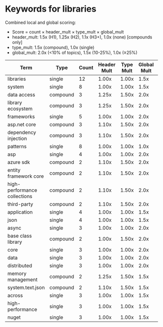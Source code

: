 # Keywords for libraries

Combined local and global scoring:
- Score = count × header_mult × type_mult × global_mult
- header_mult: 1.5x (H1), 1.25x (H2), 1.1x (H3+), 1.0x (none) [compounds only]
- type_mult: 1.5x (compound), 1.0x (single)
- global_mult: 2.0x (<10% of topics), 1.5x (10-25%), 1.0x (≥25%)

| Term | Type | Count | Header Mult | Type Mult | Global Mult | Score |
|------|------|-------|-------------|-----------|-------------|-------|
| libraries | single | 12 | 1.00x | 1.00x | 1.5x | 18.000 |
| system | single | 8 | 1.00x | 1.00x | 1.5x | 12.000 |
| data access | compound | 3 | 1.25x | 1.50x | 2.0x | 11.250 |
| library ecosystem | compound | 3 | 1.25x | 1.50x | 2.0x | 11.250 |
| frameworks | single | 5 | 1.00x | 1.00x | 2.0x | 10.000 |
| asp.net core | compound | 3 | 1.10x | 1.50x | 2.0x | 9.900 |
| dependency injection | compound | 3 | 1.10x | 1.50x | 2.0x | 9.900 |
| patterns | single | 8 | 1.00x | 1.00x | 1.0x | 8.000 |
| asp | single | 4 | 1.00x | 1.00x | 2.0x | 8.000 |
| azure sdk | compound | 2 | 1.10x | 1.50x | 2.0x | 6.600 |
| entity framework core | compound | 2 | 1.10x | 1.50x | 2.0x | 6.600 |
| high-performance collections | compound | 2 | 1.10x | 1.50x | 2.0x | 6.600 |
| third-party | compound | 2 | 1.10x | 1.50x | 2.0x | 6.600 |
| application | single | 4 | 1.00x | 1.00x | 1.5x | 6.000 |
| json | single | 4 | 1.00x | 1.00x | 1.5x | 6.000 |
| async | single | 3 | 1.00x | 1.00x | 2.0x | 6.000 |
| base class library | compound | 2 | 1.00x | 1.50x | 2.0x | 6.000 |
| core | single | 3 | 1.00x | 1.00x | 2.0x | 6.000 |
| data | single | 3 | 1.00x | 1.00x | 2.0x | 6.000 |
| distributed | single | 3 | 1.00x | 1.00x | 2.0x | 6.000 |
| memory management | compound | 2 | 1.25x | 1.50x | 1.5x | 5.625 |
| system.text.json | compound | 2 | 1.10x | 1.50x | 1.5x | 4.950 |
| across | single | 3 | 1.00x | 1.00x | 1.5x | 4.500 |
| high-performance | single | 3 | 1.00x | 1.00x | 1.5x | 4.500 |
| nuget | single | 3 | 1.00x | 1.00x | 1.5x | 4.500 |
